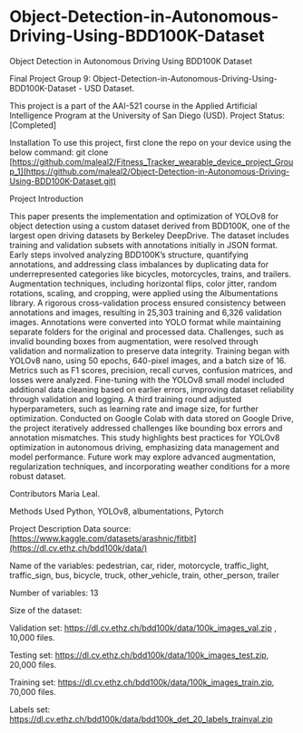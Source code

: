# Object-Detection-in-Autonomous-Driving-Using-BDD100K-Dataset
Object Detection in Autonomous Driving Using BDD100K Dataset

Final Project Group 9: Object-Detection-in-Autonomous-Driving-Using-BDD100K-Dataset - USD
Dataset.

This project is a part of the AAI-521 course in the Applied Artificial Intelligence Program at the University of San Diego (USD). Project Status: [Completed]

Installation
To use this project, first clone the repo on your device using the below command: git clone [https://github.com/maleal2/Fitness_Tracker_wearable_device_project_Group_1](https://github.com/maleal2/Object-Detection-in-Autonomous-Driving-Using-BDD100K-Dataset.git)

Project Introduction

This paper presents the implementation and optimization of YOLOv8 for object detection using a custom dataset derived from BDD100K, one of the largest open driving datasets by Berkeley DeepDrive. The dataset includes training and validation subsets with annotations initially in JSON format. Early steps involved analyzing BDD100K’s structure, quantifying annotations, and addressing class imbalances by duplicating data for underrepresented categories like bicycles, motorcycles, trains, and trailers. Augmentation techniques, including horizontal flips, color jitter, random rotations, scaling, and cropping, were applied using the Albumentations library.
A rigorous cross-validation process ensured consistency between annotations and images, resulting in 25,303 training and 6,326 validation images. Annotations were converted into YOLO format while maintaining separate folders for the original and processed data. Challenges, such as invalid bounding boxes from augmentation, were resolved through validation and normalization to preserve data integrity.
Training began with YOLOv8 nano, using 50 epochs, 640-pixel images, and a batch size of 16. Metrics such as F1 scores, precision, recall curves, confusion matrices, and losses were analyzed. Fine-tuning with the YOLOv8 small model included additional data cleaning based on earlier errors, improving dataset reliability through validation and logging. A third training round adjusted hyperparameters, such as learning rate and image size, for further optimization.
Conducted on Google Colab with data stored on Google Drive, the project iteratively addressed challenges like bounding box errors and annotation mismatches. This study highlights best practices for YOLOv8 optimization in autonomous driving, emphasizing data management and model performance. Future work may explore advanced augmentation, regularization techniques, and incorporating weather conditions for a more robust dataset.

Contributors
Maria Leal.

Methods Used
Python, YOLOv8, albumentations, Pytorch

Project Description
Data source: [https://www.kaggle.com/datasets/arashnic/fitbit](https://dl.cv.ethz.ch/bdd100k/data/)

Name of the variables:
pedestrian, car, rider, motorcycle, traffic_light, traffic_sign, bus, bicycle, truck, other_vehicle, train, other_person, trailer

Number of variables: 13

Size of the dataset: 

Validation set: https://dl.cv.ethz.ch/bdd100k/data/100k_images_val.zip , 10,000 files.

Testing set: https://dl.cv.ethz.ch/bdd100k/data/100k_images_test.zip, 20,000 files.

Training set: https://dl.cv.ethz.ch/bdd100k/data/100k_images_train.zip, 70,000 files.

Labels set: https://dl.cv.ethz.ch/bdd100k/data/bdd100k_det_20_labels_trainval.zip
